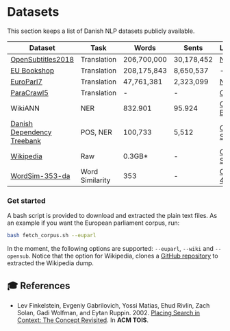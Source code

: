 Datasets
========
This section keeps a list of Danish NLP datasets publicly available. 

| Dataset | Task | Words | Sents | License |
|---------|-------------|------|--------|---------|
| [OpenSubtitles2018](<http://opus.nlpl.eu/OpenSubtitles2018.php>) | Translation | 206,700,000 | 30,178,452 |[None](http://opus.nlpl.eu/OpenSubtitles2018.php) |
| [EU Bookshop](http://opus.nlpl.eu/EUbookshop-v2.php) | Translation | 208,175,843 | 8,650,537 | - |
| [EuroParl7](http://opus.nlpl.eu/Europarl.php) | Translation | 47,761,381 | 2,323,099	 | [None](http://www.statmt.org/europarl/)|
| [ParaCrawl5](https://paracrawl.eu/) | Translation | - | - | [CC0](https://paracrawl.eu/releases.html)
| WikiANN | NER | 832.901 | 95.924 |[ODC-BY 1.0](http://nlp.cs.rpi.edu/wikiann/)|
| [Danish Dependency Treebank](<https://github.com/UniversalDependencies/UD_Danish-DDT/tree/master>) | POS, NER |  100,733 |  5,512 | [CC BY-SA 4.0](https://github.com/UniversalDependencies/UD_Danish-DDT/blob/master/README.md) |
| [Wikipedia](<https://dumps.wikimedia.org/dawiki/latest/>) | Raw | 0.3GB* | - | [CC BY-SA 3.0](https://dumps.wikimedia.org/legal.html) |
| [WordSim-353-da](https://github.com/fnielsen/dasem/tree/master/dasem/data/wordsim353-da) | Word Similarity  | 353 | - | [CC BY 4.0](https://github.com/fnielsen/dasem/blob/master/dasem/data/wordsim353-da/LICENSE)| 

### Get started

A bash script is provided to download and extracted the plain text files. As an example if you want the European parliament corpus, run:

``` bash
bash fetch_corpus.sh --euparl
```
In the moment, the following options are supported:  `--euparl`, `--wiki` and `--opensub`. Notice that the option for Wikipedia, clones a [GitHub repository](<https://github.com/attardi/wikiextractor>) to extracted the Wikipedia dump. 


## 🎓 References
- Lev Finkelstein, Evgeniy Gabrilovich, Yossi Matias, Ehud Rivlin, Zach Solan, Gadi Wolfman, and Eytan Ruppin. 2002. [Placing Search in Context: The Concept Revisited](http://www.cs.technion.ac.il/~gabr/papers/tois_context.pdf). In  **ACM TOIS**.
